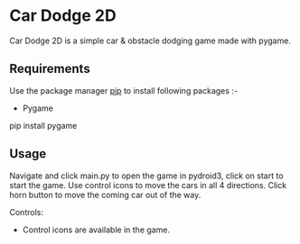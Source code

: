 # Car Dodge 2D

Car Dodge 2D is a simple car & obstacle dodging game made with pygame. 



## Requirements

Use the package manager [pip](https://pip.pypa.io/en/stable/) to install following packages :-
* Pygame

pip install pygame


## Usage

Navigate and click main.py to open the game in pydroid3, click on start to start the game. Use control icons to move the cars in all 4 directions. Click horn button to move the coming car out of the way.

Controls:
* Control icons are available in the game.

